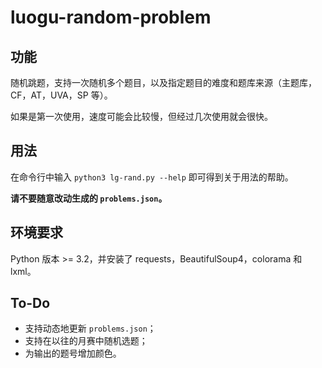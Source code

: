 # luogu-random-problem

## 功能

随机跳题，支持一次随机多个题目，以及指定题目的难度和题库来源（主题库，CF，AT，UVA，SP 等）。

如果是第一次使用，速度可能会比较慢，但经过几次使用就会很快。

## 用法

在命令行中输入 `python3 lg-rand.py --help` 即可得到关于用法的帮助。

**请不要随意改动生成的 `problems.json`。**

## 环境要求

Python 版本 >= 3.2，并安装了 requests，BeautifulSoup4，colorama 和 lxml。

## To-Do

- 支持动态地更新 `problems.json`；
- 支持在以往的月赛中随机选题；
- 为输出的题号增加颜色。
